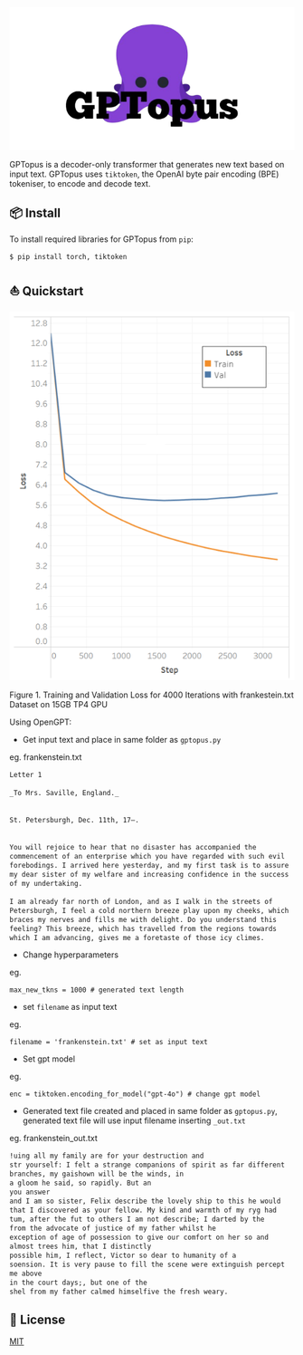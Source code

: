 <p align="center"> 
<img src="https://github.com/dantevangelista/gptopus/blob/main/logo.png">
</p>

GPTopus is a decoder-only transformer that generates new text based on input text.
GPTopus uses `tiktoken`, the OpenAI byte pair encoding (BPE) tokeniser, to encode and decode text.

## 📦 Install
To install required libraries for GPTopus from `pip`:

``` 
$ pip install torch, tiktoken 
```

## ⛵ Quickstart
<p align="center"> 
<img src="https://github.com/dantevangelista/gptopus/blob/main/visual/loss.png">
</p>

Figure 1. Training and Validation Loss for 4000 Iterations with frankestein.txt Dataset on 15GB TP4 GPU

Using OpenGPT:
* Get input text and place in same folder as `gptopus.py`

eg. frankenstein.txt
``` 
Letter 1

_To Mrs. Saville, England._


St. Petersburgh, Dec. 11th, 17—.


You will rejoice to hear that no disaster has accompanied the
commencement of an enterprise which you have regarded with such evil
forebodings. I arrived here yesterday, and my first task is to assure
my dear sister of my welfare and increasing confidence in the success
of my undertaking.

I am already far north of London, and as I walk in the streets of
Petersburgh, I feel a cold northern breeze play upon my cheeks, which
braces my nerves and fills me with delight. Do you understand this
feeling? This breeze, which has travelled from the regions towards
which I am advancing, gives me a foretaste of those icy climes.

```

* Change hyperparameters

eg. 
``` 
max_new_tkns = 1000 # generated text length 
```

* set `filename` as input text

eg.
``` 
filename = 'frankenstein.txt' # set as input text 
```

* Set gpt model

eg.
``` 
enc = tiktoken.encoding_for_model("gpt-4o") # change gpt model 
```

* Generated text file created and placed in same folder as `gptopus.py`,
generated text file will use input filename inserting `_out.txt`

eg. frankenstein_out.txt
```
!uing all my family are for your destruction and
str yourself: I felt a strange companions of spirit as far different branches, my gaishown will be the winds, in
a gloom he said, so rapidly. But an
you answer
and I am so sister, Felix describe the lovely ship to this he would that I discovered as your fellow. My kind and warmth of my ryg had
tum, after the fut to others I am not describe; I darted by the
from the advocate of justice of my father whilst he
exception of age of possession to give our comfort on her so and almost trees him, that I distinctly
possible him, I reflect, Victor so dear to humanity of a
soension. It is very pause to fill the scene were extinguish percept me above
in the court days;, but one of the
shel from my father calmed himselfive the fresh weary.
```

## 🪪 License
[MIT](https://github.com/dantevangelista/gptopus/blob/main/LICENSE)
